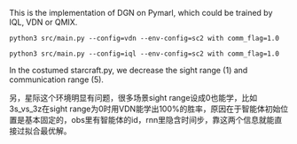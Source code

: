 This is the implementation of DGN on Pymarl, which could be trained by IQL, VDN or QMIX.

```
python3 src/main.py --config=vdn --env-config=sc2 with comm_flag=1.0
```

```
python3 src/main.py --config=iql --env-config=sc2 with comm_flag=1.0
```

In the costumed starcraft.py, we decrease the sight range (1) and communication range (5).


另，星际这个环境明显有问题，很多场景sight range设成0也能学，比如3s_vs_3z在sight range为0时用VDN能学出100%的胜率，原因在于智能体初始位置是基本固定的，obs里有智能体的id，rnn里隐含时间步，靠这两个信息就能直接过拟合最优解。
